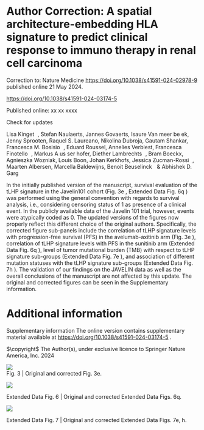 # Author Correction: A spatial architecture-embedding  HLA signature to predict clinical response to  immuno therapy in renal cell carcinoma  

Correction to:  Nature Medicine     https://doi.org/10.1038/s41591-024-02978-9 published online 21 May 2024.  

https://doi.org/10.1038/s41591-024-03174-5  

Published online: xx xx xxxx  

Check for updates  

Lisa Kinget   , Stefan Naulaerts, Jannes Govaerts, Isaure Van meer be ek,  Jenny Sprooten, Raquel S. Laureano, Nikolina Dubroja, Gautam Shankar,  Francesca M. Bosisio   , Eduard Roussel, Annelies Verbiest,  Francesca Finotello   , Markus A us ser hofer, Diether Lambrechts   ,  Bram Boeckx, Agnieszka Wozniak, Louis Boon, Johan Kerkhofs,  Jessica Zucman-Rossi   , Maarten Albersen, Marcella Baldewijns,  Benoit Beuselinck    & Abhishek D. Garg  

In the initially published version of the manuscript, survival evaluation of the tLHP signature  in the Javelin101 cohort (Fig.  3e , Extended Data Fig.  6q ) was performed using the general convention with regards to survival analysis, i.e., considering censoring status of 1 as presence  of a clinical event. In the publicly available data of the Javelin 101 trial, however, events were  atypically coded as 0. The updated versions of the figures now properly reflect this different  choice of the original authors. Specifically, the corrected figure sub-panels include the correlation of tLHP signature levels with progression-free survival (PFS) in the avelumab-axitinib  arm (Fig.  3e ), correlation of tLHP signature levels with PFS in the sunitinib arm (Extended Data  Fig.  6q ), level of tumor mutational burden (TMB) with respect to tLHP signature sub-groups  (Extended Data Fig.  7e ), and association of different mutation statuses with the tLHP signature  sub-groups (Extended Data Fig.  7h ). The validation of our findings on the JAVELIN data as well  as the overall conclusions of the manuscript are not affected by this update. The original and  corrected figures can be seen in the Supplementary information.  

# Additional information  

Supplementary information  The online version contains supplementary material available at   https://doi.org/10.1038/s41591-024-03174-5 .  

$\copyright$   The Author(s), under exclusive licence to Springer Nature America, Inc. 2024  

![](https://img.infox-med.com/images/39009782/998a458ca5f5f17929e77aa2264b8e1182a4592c1054973fc64ac9b2b9252867.jpg)  
Fig. 3 |  Original and corrected Fig. 3e.  

![](https://img.infox-med.com/images/39009782/121a8b5c615a2513aa488ddcfda98201ec74eba305ecc1952b814b5c288d89c0.jpg)  

Extended Data Fig. 6 |  Original and corrected Extended Data Figs. 6q.  

![](https://img.infox-med.com/images/39009782/968e6874e1c63ab33eb9763124d0d73d18c7994ba96f521921bee03cb40190f1.jpg)  

Extended Data Fig. 7 |  Original and corrected Extended Data Figs. 7e, h.  